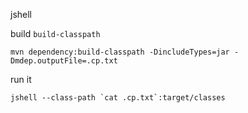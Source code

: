 jshell

build `build-classpath`

```
mvn dependency:build-classpath -DincludeTypes=jar -Dmdep.outputFile=.cp.txt
```

run it 

```
jshell --class-path `cat .cp.txt`:target/classes
```


